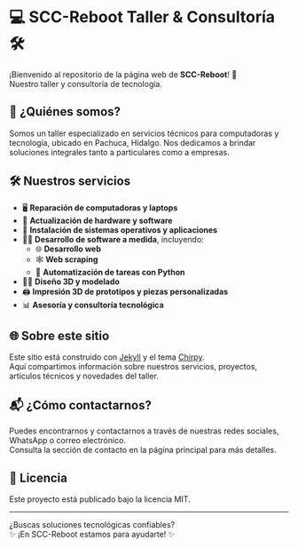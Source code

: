 # 💻 SCC-Reboot Taller & Consultoría 🛠️

¡Bienvenido al repositorio de la página web de **SCC-Reboot**! 🚀  
Nuestro taller y consultoría de tecnología.

## 👥 ¿Quiénes somos?

Somos un taller especializado en servicios técnicos para computadoras y tecnología, ubicado en Pachuca, Hidalgo. Nos dedicamos a brindar soluciones integrales tanto a particulares como a empresas.

## 🛠️ Nuestros servicios

- 🖥️ **Reparación de computadoras y laptops**
- 🔧 **Actualización de hardware y software**
- 💾 **Instalación de sistemas operativos y aplicaciones**
- 👨‍💻 **Desarrollo de software a medida**, incluyendo:
  - 🌐 **Desarrollo web**
  - 🕸️ **Web scraping**
  - 🤖 **Automatización de tareas con Python**
- 🧑‍🎨 **Diseño 3D y modelado**
- 🖨️ **Impresión 3D de prototipos y piezas personalizadas**
- 📊 **Asesoría y consultoría tecnológica**

## 🌐 Sobre este sitio

Este sitio está construido con [Jekyll](https://jekyllrb.com/) y el tema [Chirpy](https://github.com/cotes2020/jekyll-theme-chirpy/).  
Aquí compartimos información sobre nuestros servicios, proyectos, artículos técnicos y novedades del taller.

## 📬 ¿Cómo contactarnos?

Puedes encontrarnos y contactarnos a través de nuestras redes sociales, WhatsApp o correo electrónico.  
Consulta la sección de contacto en la página principal para más detalles.

## 📝 Licencia

Este proyecto está publicado bajo la licencia MIT.

---

¿Buscas soluciones tecnológicas confiables?  
✨ ¡En SCC-Reboot estamos para ayudarte! ✨
